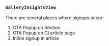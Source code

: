 ### `GalleryInsightsView`

There are several places where signups occur:

1. CTA Popup on Section
2. CTA Popup on GI article page
3. Inline signup in article
